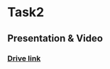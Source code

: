 # Task2
## Presentation & Video
### [Drive link](https://drive.google.com/drive/folders/1z6lFgh8Dy3xuE_b0U2SKMRuZCR3lR4fJ?usp=sharing)
